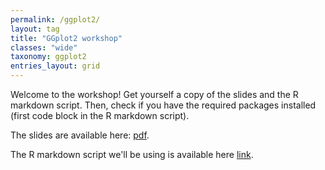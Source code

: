 ```yaml
---
permalink: /ggplot2/
layout: tag
title: "GGplot2 workshop"
classes: "wide"
taxonomy: ggplot2
entries_layout: grid
---
```


Welcome to the workshop! Get yourself a copy of the slides and the R markdown script. 
Then, check if you have the required packages installed (first code block in the R markdown script).

The slides are available here: [pdf](https://laummy.duckdns.org:8099/s/YnxpLk5B2jiYSk7).

The R markdown script we'll be using is available here [link](https://laummy.duckdns.org:8099/s/ksf7xZSZBJfcqnw).




